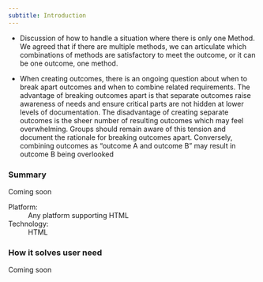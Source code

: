 ```yaml
---
subtitle: Introduction
---
```


*   Discussion of how to handle a situation where there is only one Method. We agreed that if there are multiple methods, we can articulate which combinations of methods are satisfactory to meet the outcome, or it can be one outcome, one method.

*   When creating outcomes, there is an ongoing question about when to break apart outcomes and when to combine related requirements. The advantage of breaking outcomes apart is that separate outcomes raise awareness of needs and ensure critical parts are not hidden at lower levels of documentation. The disadvantage of creating separate outcomes is the sheer number of resulting outcomes which may feel overwhelming. Groups should remain aware of this tension and document the rationale for breaking outcomes apart. Conversely, combining outcomes as “outcome A and outcome B” may result in outcome B being overlooked

### Summary

Coming soon

<dl class="method-card">
  <div>
    <dt>Platform:</dt>
    <dd>Any platform supporting HTML</dd>
  </div>
  <div>
    <dt>Technology:</dt>
    <dd>HTML</dd>
  </div>
</dl>

### How it solves user need

Coming soon